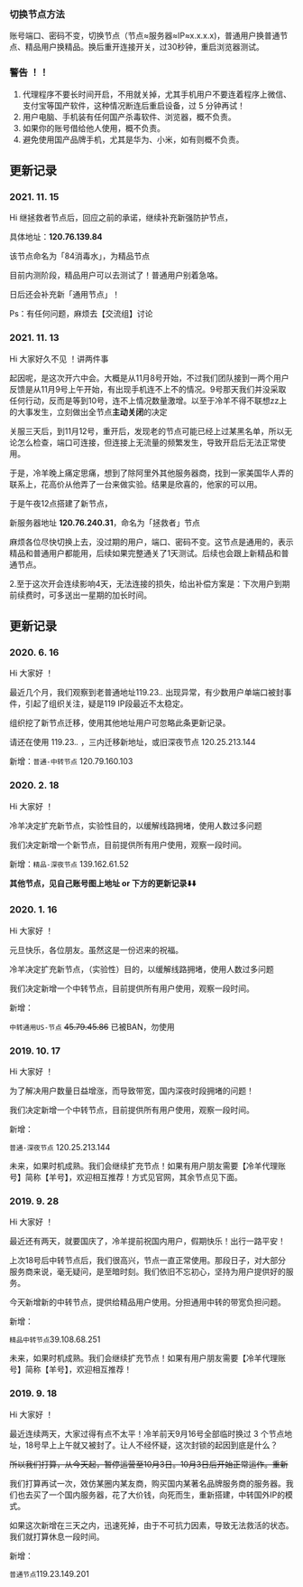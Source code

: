 ### 切换节点方法 

账号端口、密码不变，切换节点（节点≈服务器≈IP≈x.x.x.x)，普通用户换普通节点、精品用户换精品。换后重开连接开关，过30秒钟，重启浏览器测试。

### 警告 ！！

1. 代理程序不要长时间开启，不用就关掉，尤其手机用户不要连着程序上微信、支付宝等国产软件，这种情况断连后重启设备，过 5 分钟再试！
2. 用户电脑、手机装有任何国产杀毒软件、浏览器，概不负责。
3. 如果你的账号借给他人使用，概不负责。
4. 避免使用国产品牌手机，尤其是华为、小米，如有则概不负责。



## 更新记录

### 2021. 11. 15

Hi 继拯救者节点后，回应之前的承诺，继续补充新强防护节点，

具体地址：**120.76.139.84**

该节点命名为「84消毒水」，为精品节点

目前内测阶段，精品用户可以去测试了！普通用户别着急咯。

日后还会补充新「通用节点」！

Ps：有任何问题，麻烦去【交流组】讨论



### 2021. 11. 13

Hi 大家好久不见 ！讲两件事

起因呢，是这次开六中会。大概是从11月8号开始，不过我们团队接到一两个用户反馈是从11月9号上午开始，有出现手机连不上不的情况。9号那天我们并没采取任何行动，反而是等到10号，连不上情况数量激增。以至于冷羊不得不联想zz上的大事发生，立刻做出全节点**主动关闭**的决定

关服三天后，到11月12号，重开后，发现老的节点可能已经上过某黑名单，所以无论怎么检查，端口可连接，但连接上无流量的频繁发生，导致开启后无法正常使用。

于是，冷羊晚上痛定思痛，想到了除阿里外其他服务器商，找到一家美国华人弄的联系上，花高价从他弄了一台来做实验。结果是欣喜的，他家的可以用。

于是午夜12点搭建了新节点，

新服务器地址 **120.76.240.31**，命名为「拯救者」节点

麻烦各位尽快切换上去，没过期的用户，端口、密码不变。这节点是通用的，表示精品和普通用户都能用，后续如果完整通关了1天测试。后续也会跟上新精品和普通节点。

2.至于这次开会连续影响4天，无法连接的损失，给出补偿方案是：下次用户到期前续费时，可多送出一星期的加长时间。



## 更新记录

### 2020. 6. 16

Hi 大家好 ！

最近几个月，我们观察到老普通地址119.23.*.* 出现异常，有少数用户单端口被封事件，引起了组织关注，疑是119 IP段最近不太稳定。

组织挖了新节点迁移，使用其他地址用户可忽略此条更新记录。

请还在使用 119.23.*.* ，三内迁移新地址，或旧深夜节点 120.25.213.144 

 新增：`普通-中转节点` 120.79.160.103

### 2020. 2. 18

Hi 大家好 ！

冷羊决定扩充新节点，实验性目的，以缓解线路拥堵，使用人数过多问题

我们决定新增一个新节点，目前提供所有用户使用，观察一段时间。

 新增：`精品-深夜节点` 139.162.61.52

**其他节点，见自己账号图上地址 or 下方的更新记录⬇️⬇️**

### 2020. 1. 16

Hi 大家好 ！

 元旦快乐，各位朋友。虽然这是一份迟来的祝福。

冷羊决定扩充新节点，（实验性）目的，以缓解线路拥堵，使用人数过多问题

我们决定新增一个中转节点，目前提供所有用户使用，观察一段时间。

 新增：

 `中转通用US-节点` ~~45.79.45.86~~ 已被BAN，勿使用

### 2019. 10. 17

Hi 大家好 ！

 为了解决用户数量日益增涨，而导致带宽，国内深夜时段拥堵的问题！

我们决定新增一个中转节点，目前提供所有用户使用，观察一段时间。

 新增：

 `普通-深夜节点` 120.25.213.144 

未来，如果时机成熟。我们会继续扩充节点！如果有用户朋友需要【冷羊代理账号】简称【羊号】，欢迎相互推荐！方式见官网，其余节点见下面。

### 2019. 9. 28

Hi 大家好 ！

 最近还有两天，就要国庆了，冷羊提前祝国内用户，假期快乐！出行一路平安！

上次18号后中转节点后，我们很高兴，节点一直正常使用。那段日子，对大部分服务商来说，毫无疑问，是至暗时刻。我们依旧不忘初心，坚持为用户提供好的服务。

今天新增新的中转节点，提供给精品用户使用。分担通用中转的带宽负担问题。

 新增：

 `精品中转节点`39.108.68.251

未来，如果时机成熟。我们会继续扩充节点！如果有用户朋友需要【冷羊代理账号】简称【羊号】，欢迎相互推荐！

### 2019. 9. 18

Hi 大家好 ！

 最近连续两天，大家过得有点不太平！冷羊前天9月16号全部临时换过 3 个节点地址，18号早上上午就又被封了。让人不经怀疑，这次封锁的起因到底是什么？

~~所以我们打算，从今天起，暂停运营至10月3日。10月3日后开始正常运作。重新~~

我们打算再试一次，效仿某圈内某友商，购买国内某著名品牌服务商的服务器。我们也去买了一个国内服务器，花了大价钱，向死而生，重新搭建，中转国外IP的模式。

 如果这次新增在三天之内，迅速死掉，由于不可抗力因素，导致无法救活的状态。我们就打算休息一段时间。

 新增：

 `普通节点`119.23.149.201



